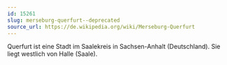 ```yaml
---
id: 15261
slug: merseburg-querfurt--deprecated
source_url: https://de.wikipedia.org/wiki/Merseburg-Querfurt
---
```


Querfurt ist eine Stadt im Saalekreis in Sachsen-Anhalt (Deutschland). Sie liegt westlich von Halle (Saale).
